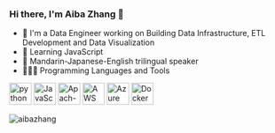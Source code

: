 ### Hi there, I'm Aiba Zhang 👋

<!--
**aibazhang/aibazhang** is a ✨ _special_ ✨ repository because its `README.md` (this file) appears on your GitHub profile.

Here are some ideas to get you started:

- 🔭 I’m currently working on ...
- 🌱 I’m currently learning ...
- 👯 I’m looking to collaborate on ...
- 🤔 I’m looking for help with ...
- 💬 Ask me about ...
- 📫 How to reach me: ...
- 😄 Pronouns: ...
- ⚡ Fun fact: ...
-->
- 🔭 I'm a Data Engineer working on Building Data Infrastructure, ETL Development and Data Visualization
- 🌱 Learning JavaScript
- 💬 Mandarin-Japanese-English trilingual speaker
- 🧑🏻‍💻 Programming Languages and Tools

<p align="left">
<img src="https://simpleicons.org/icons/python.svg" alt="python" width="40" height="40"/>
<img src="https://simpleicons.org/icons/javascript.svg" alt="JavaScript" width="40" height="40"/>
<img src="https://simpleicons.org/icons/apachespark.svg" alt="Apach-Spark" width="40" height="40"/>
<img src="https://simpleicons.org/icons/amazonaws.svg" alt="AWS" width="40" height="40"/>
<img src="https://simpleicons.org/icons/microsoftazure.svg" alt="Azure" width="40" height="40"/>
<img src="https://simpleicons.org/icons/docker.svg" alt="Docker" width="40" height="40"/>
</p>



<p align="left">
<img align="left" src="https://github-readme-stats.vercel.app/api/top-langs/?username=aibazhang&layout=compact&hide=CSS,Less,SCSS,Stylus,html,Pug" alt="aibazhang" />
</p>
